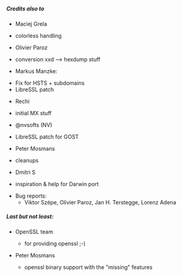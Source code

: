 

##### Credits also to

* Maciej Grela 
 * colorless handling

* Olivier Paroz
 * conversion xxd --> hexdump stuff 

* Markus Manzke: 
 - Fix for HSTS + subdomains
 - LibreSSL patch

* Rechi
 - initial MX stuff

* @nvsofts (NV)
 - LibreSSL patch for GOST

* Peter Mosmans
 - cleanups

* Dmitri S
 - inspiration & help for Darwin port

* Bug reports:
  - Viktor Szépe, Olivier Paroz, Jan H. Terstegge, Lorenz Adena

##### Last but not least:

* OpenSSL team
  - for providing openssl ;-)

* Peter Mosmans
  - openssl binary support with the "missing" features




